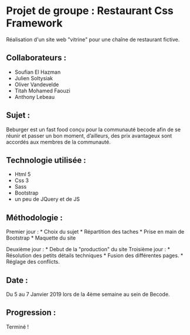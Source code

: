 # Projet de groupe : Restaurant Css Framework

Réalisation d'un site web "vitrine" pour une chaîne de restaurant fictive.

## Collaborateurs :

* Soufian El Hazman
* Julien Soltysiak
* Oliver Vandevelde
* Titah Mohamed Faouzi
* Anthony Lebeau

## Sujet : 

Beburger est un fast food conçu pour la communauté becode afin de se réunir et passer un bon moment, d’ailleurs, des prix avantageux sont accordés aux membres de la communauté.

## Technologie utilisée :

* Html 5
* Css 3
* Sass
* Bootstrap
* un peu de JQuery et de JS

## Méthodologie :

Premier jour : * Choix du sujet
               * Répartition des taches 
               * Prise en main de Bootstrap
               * Maquette du site
               
Deuxième jour : * Debut de la "production" du site
Troisième jour : * Résolution des petits détails techniques
                 * Fusion des différentes pages.
                 * Réglage des conflicts. 

## Date :

Du 5 au 7 Janvier 2019 lors de la 4ème semaine au sein de Becode.

## Progression :

Terminé !
